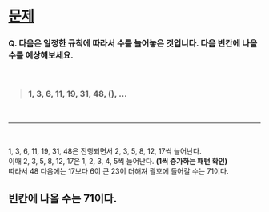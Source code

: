 # [문제](https://blog.naver.com/boostcamp_official/221978031932)
### Q. 다음은 일정한 규칙에 따라서 수를 늘어놓은 것입니다. __다음 빈칸에 나올 수를 예상해보세요.__
<br>

>### 1, 3, 6, 11, 19, 31, 48, (), ...
<br>

---

<br>

1, 3, 6, 11, 19, 31, 48은 진행되면서 2, 3, 5, 8, 12, 17씩 늘어난다.<br>
이때 2, 3, 5, 8, 12, 17은 1, 2, 3, 4, 5씩 늘어난다. __(1씩 증가하는 패턴 확인)__<br>
따라서 48 다음에는 17보다 6이 큰 23이 더해져 괄호에 들어갈 수는 71이다.<br>
## 빈칸에 나올 수는 71이다.